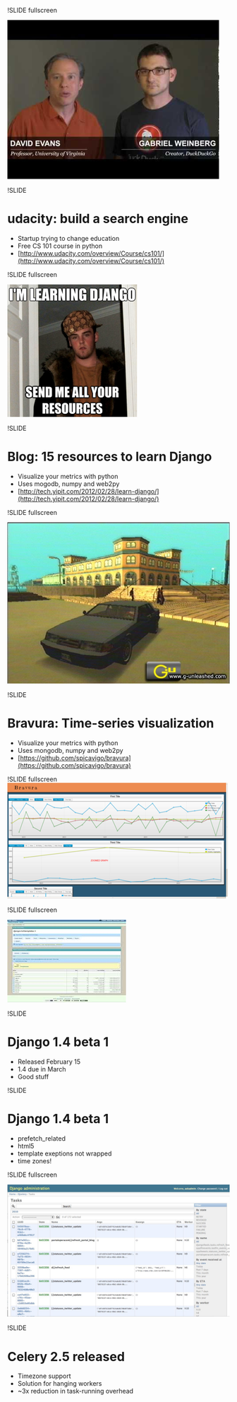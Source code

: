 !SLIDE fullscreen

<img src="udacity.jpg">
<br />

!SLIDE 
# udacity: build a search engine #

* Startup trying to change education
* Free CS 101 course in python
* [http://www.udacity.com/overview/Course/cs101/](http://www.udacity.com/overview/Course/cs101/)

!SLIDE fullscreen

<img src="15_resources.png">
<br />

!SLIDE 
# Blog: 15 resources to learn Django #

* Visualize your metrics with python
* Uses mogodb, numpy and web2py
* [http://tech.yipit.com/2012/02/28/learn-django/](http://tech.yipit.com/2012/02/28/learn-django/)

!SLIDE fullscreen

<img src="bravura.jpg">
<br />

!SLIDE 
# Bravura: Time-series visualization #

* Visualize your metrics with python
* Uses mongodb, numpy and web2py
* [https://github.com/spicavigo/bravura](https://github.com/spicavigo/bravura)

!SLIDE fullscreen
<br />
<img src="bravura_example.png">

!SLIDE fullscreen

<img src="django_beta.jpg">
<br />

!SLIDE 
# Django 1.4 beta 1 #

* Released February 15
* 1.4 due in March
* Good stuff

!SLIDE 
# Django 1.4 beta 1 #

* prefetch_related
* html5
* template exeptions not wrapped
* time zones!

!SLIDE fullscreen

<img src="djangoceleryadmin2.jpg">
<br />

!SLIDE 
# Celery 2.5 released #

* Timezone support
* Solution for hanging workers
* ~3x reduction in task-running overhead
